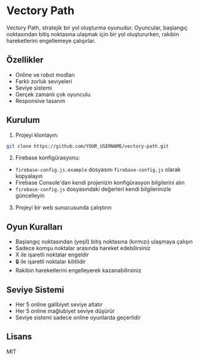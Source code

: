# Vectory Path

Vectory Path, stratejik bir yol oluşturma oyunudur. Oyuncular, başlangıç noktasından bitiş noktasına ulaşmak için bir yol oluştururken, rakibin hareketlerini engellemeye çalışırlar.

## Özellikler

- Online ve robot modları
- Farklı zorluk seviyeleri
- Seviye sistemi
- Gerçek zamanlı çok oyunculu
- Responsive tasarım

## Kurulum

1. Projeyi klonlayın:
```bash
git clone https://github.com/YOUR_USERNAME/vectory-path.git
```

2. Firebase konfigürasyonu:
- `firebase-config.js.example` dosyasını `firebase-config.js` olarak kopyalayın
- Firebase Console'dan kendi projenizin konfigürasyon bilgilerini alın
- `firebase-config.js` dosyasındaki değerleri kendi bilgilerinizle güncelleyin

3. Projeyi bir web sunucusunda çalıştırın

## Oyun Kuralları

- Başlangıç noktasından (yeşil) bitiş noktasına (kırmızı) ulaşmaya çalışın
- Sadece komşu noktalar arasında hareket edebilirsiniz
- X ile işaretli noktalar engeldir
- 🔒 ile işaretli noktalar kilitlidir
- Rakibin hareketlerini engelleyerek kazanabilirsiniz

## Seviye Sistemi

- Her 5 online galibiyet seviye atlatır
- Her 5 online mağlubiyet seviye düşürür
- Seviye sistemi sadece online oyunlarda geçerlidir

## Lisans

MIT 
